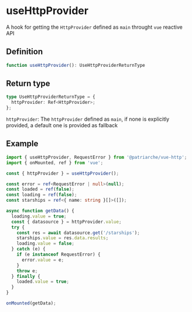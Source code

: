 # useHttpProvider

A hook for getting the `HttpProvider` defined as `main` throught `vue` reactive API

## Definition
```typescript
function useHttpProvider(): UseHttpProviderReturnType
```

## Return type
```typescript
type UseHttpProviderReturnType = {
  httpProvider: Ref<HttpProvider>;
};
```
`httpProvider`: The `httpProvider` defined as `main`, if none is explicitly provided, a default one is provided as fallback 

## Example
```typescript
import { useHttpProvider, RequestError } from '@patriarche/vue-http';
import { onMounted, ref } from 'vue';

const { httpProvider } = useHttpProvider();

const error = ref<RequestError | null>(null);
const loaded = ref(false);
const loading = ref(false);
const starships = ref<{ name: string }[]>([]);

async function getData() {
  loading.value = true;
  const { datasource } = httpProvider.value;
  try {
    const res = await datasource.get('/starships');
    starships.value = res.data.results;
    loading.value = false;
  } catch (e) {
    if (e instanceof RequestError) {
      error.value = e;
    }
    throw e;
  } finally {
    loaded.value = true;
  }
}

onMounted(getData);
```